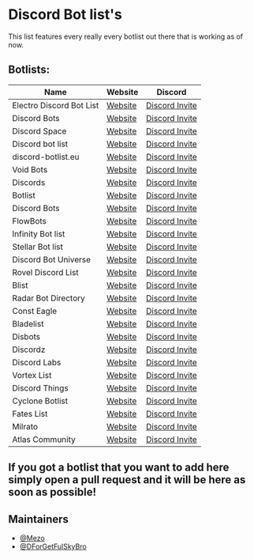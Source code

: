 # Discord Bot list's

This list features every really every botlist out there that is working as of now.

## Botlists:

| Name              | Website                         | Discord                    |
| ----------------- | ------------------------------- | ---------------------------| 
| Electro Discord Bot List | [Website](https://www.edbl.xyz) | [Discord Invite](https://discord.com/invite/xSyXqAw) |
| Discord Bots | [Website](https://top.gg) | [Discord Invite](https://discord.com/invite/EYHTgJX) |
| Discord Space | [Website](https://discordlist.space) | [Discord Invite](https://discord.com/invite/GjEWBQE) |
| Discord bot list | [Website](https://discordbotlist.com) | [Discord Invite](https://discord.com/invite/EYHTgJX) |
| discord-botlist.eu | [Website](https://discord-botlist.eu) | [Discord Invite](https://discord.com/invite/EYHTgJX) |
| Void Bots | [Website](https://voidbots.net) | [Discord Invite](https://discord.com/invite/suH3VeUBXk) |
| Discords | [Website](https://discords.com/bots) | [Discord Invite](https://discord.com/invite/4g9NHYNbTS) |
| Botlist | [Website](https://botlist.me) | [Discord Invite](https://discord.com/invite/hdK4ya5eVv) |
| Discord Bots | [Website](https://discord.bots.gg) | [Discord Invite](https://discord.com/invite/0cDvIgU2voWn4BaD) |
| FlowBots | [Website](https://www.flowbots.net) | [Discord Invite](https://discord.com/invite/PcTPChkA4s) |
| Infinity Bot list | [Website](https://infinitybots.gg) | [Discord Invite](https://discord.com/invite/KBCRuBKrHe) |
| Stellar Bot list | [Website](https://stellarbotlist.com) | [Discord Invite](https://discord.com/invite/hAYNuDRMwy) |
| Discord Bot Universe | [Website](https://dbulist.xyz) | [Discord Invite](https://discord.gg/invite/JkGpKYm7p4) |
| Rovel Discord List | [Website](https://discord.rovelstars.com) | [Discord Invite](https://dscrdly.com/server) |
| Blist | [Website](https://blist.xyz) | [Discord Invite](https://discord.com/invite/PK8J6nzQMR) |
| Radar Bot Directory |  [Website](https://radarbotdirectory.xyz)| [Discord Invite](https://discord.com/invite/rKagYEUP5G) |
| Const Eagle | [Website](https://consteagle.com)| [Discord Invite](https://discord.com/invite/vXTXQPsErP) |
| Bladelist | [Website](https://bladelist.gg) | [Discord Invite](https://discord.com/invite/SJN3AZgFvY) |
| Disbots | [Website](https://disbots.xyz) | [Discord Invite](https://discord.com/invite/GXjqvAUW7R) |
| Discordz | [Website](https://discordz.gg) | [Discord Invite](https://discord.com/invite/5Z4PC6gnZ2) |
| Discord Labs | [Website](https://bots.discordlabs.org) | [Discord Invite](https://discord.com/invite/7zahaXHfAW) |
| Vortex List | [Website](https://vortexlist.xyz) | [Discord Invite](https://discord.com/invite/4VW92pJBQ3) |
| Discord Things | [Website](https://discordthings.com) | [Discord Invite](https://discord.com/invite/zYRD24uJFX) |
| Cyclone Botlist | [Website](https://cyclonebotlist.xyz) | [Discord Invite](https://discord.com/invite/sjBpWgYb42) |
| Fates List | [Website](https://fateslist.xyz) | [Discord Invite](https://discord.com/invite/RDwaa3Jr3s) |
| Milrato | [Website](https://milrato-botlist.eu) | [Discord Invite](https://discord.com/invite/eaDFVef9XU) |
| Atlas Community | [Website](https://atlascord.com) | [Discord Invite](https://discord.com/invite/uEPnUwUTgR) |

## If you got a botlist that you want to add here simply open a pull request and it will be here as soon as possible!


## Maintainers

- [@Mezo](https://github.com/mezotv)
- [@DForGetFulSkyBro](https://github.com/forgetfulskybro)
